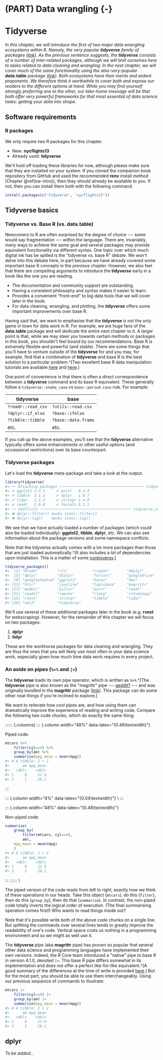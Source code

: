 # (PART) Data wrangling {-} 

# Tidyverse

_In this chapter, we will introduce the first of two major data wrangling ecosystems within R. Namely, the very popular **tidyverse** family of packages ([link](https://www.tidyverse.org)). As the previous sentence suggests, the **tidyverse** consists of a number of inter-related packages, although we will limit ourselves here to tasks related to data cleaning and wrangling. In the next chapter, we will cover much of the same functionality using the also-very-popular **data.table** package ([link](https://rdatatable.gitlab.io/data.table)). Both ecosystems have their merits and ardent proponents. We therefore think it worthwhile to cover both and expose our readers to the different options at hand. While you may find yourself strongly preferring one to the other, our take-home message will be that both offer very powerful frameworks for that most essential of data science tasks: getting your data into shape._

## Software requirements

### R packages 

We only require two R packages for this chapter.

- New: **nycflights13**
- Already used: **tidyverse**

We'll hold off loading these libraries for now, although please make sure that they are installed on your system. If you cloned the companion book repository from GitHub and used the recommended **renv** install method (Chapter \@ref(sw-intro)), then they should already be available to you. If not, then you can install them both with the following command.

```r
install.packages(c('tidyverse', 'nycflights13'))
```

## Tidyverse basics

### Tidyverse vs. Base R (vs. data.table)

Newcomers to R are often surprised by the degree of choice --- some would say fragmentation --- within the language. There are, invariably, many ways to achieve the same goal and several packages may provide equivalent functionality via different syntax. One topic over which much digital ink has be spilled is the "tidyverse vs. base R" debate. We won't delve into this debate here, in part because we have already covered some important base R concepts in the previous chapter. However, we also feel that there are compelling arguments to introduce the **tidyverse** early in a book like the one you are reading. 

- The documentation and community support are outstanding.
- Having a consistent philosophy and syntax makes it easier to learn.
- Provides a convenient "front-end" to big data tools that we will cover later in the book.
- For data cleaning, wrangling, and plotting, the **tidyverse** offers some important improvements over base R.

Having said that, we want to emphasise that the **tidyverse** is not the only game in town for data work in R. For example, we are huge fans of the **data.table** package and will dedicate the entire next chapter to it. A larger point is that, while we may steer you towards certain methods or packages in this book, you shouldn't feel bound by our recommendations. Base R is extremely flexible and powerful (and stable). There are some things that you'll have to venture outside of the **tidyverse** for and you may, for example, find that a combination of **tidyverse** and base R is the best solution to a particular problem.^[Two excellent base R data manipulation tutorials are available [here](https://www.rspatial.org/intr/index.html) and [here](https://github.com/matloff/fasteR).]

One point of convenience is that there is often a direct correspondence between a **tidyverse** command and its base R equivalent. These generally follow a `tidyverse::snake_case` vs `base::period.case` rule. For example:

| tidyverse  |  base |
|---|---|
| `?readr::read_csv`  | `?utils::read.csv` |
|  `?dplyr::if_else` |  `?base::ifelse` |
|  `?tibble::tibble` |  `?base::data.frame` |
|  etc. |  etc. |

  
If you call up the above examples, you'll see that the **tidyverse** alternative typically offers some enhancements or other useful options (and occassional restrictions) over its base counterpart.

### Tidyverse packages

Let's load the **tidyverse** meta-package and take a look at the output.


```r
library(tidyverse)
#> ── Attaching packages ─────────────────────────────────────── tidyverse 1.3.1 ──
#> ✔ ggplot2 3.3.5     ✔ purrr   0.3.4
#> ✔ tibble  3.1.3     ✔ dplyr   1.0.7
#> ✔ tidyr   1.1.3     ✔ stringr 1.4.0
#> ✔ readr   2.0.0     ✔ forcats 0.5.1
#> ── Conflicts ────────────────────────────────────────── tidyverse_conflicts() ──
#> ✖ dplyr::filter() masks stats::filter()
#> ✖ dplyr::lag()    masks stats::lag()
```

We see that we have actually loaded a number of packages (which could also be loaded individually): **ggplot2**, **tibble**, **dplyr**, etc. We can also see information about the package versions and some namespace conflicts.

Note that the tidyverse actually comes with a lot more packages than those that are just loaded automatically.^[It also includes a *lot* of dependencies upon installation. This is a matter of some [controversy](http://www.tinyverse.org/).]


```r
tidyverse_packages()
#>  [1] "broom"         "cli"           "crayon"        "dbplyr"       
#>  [5] "dplyr"         "dtplyr"        "forcats"       "googledrive"  
#>  [9] "googlesheets4" "ggplot2"       "haven"         "hms"          
#> [13] "httr"          "jsonlite"      "lubridate"     "magrittr"     
#> [17] "modelr"        "pillar"        "purrr"         "readr"        
#> [21] "readxl"        "reprex"        "rlang"         "rstudioapi"   
#> [25] "rvest"         "stringr"       "tibble"        "tidyr"        
#> [29] "xml2"          "tidyverse"
```

We'll use several of these additional packages later in the book (e.g. **rvest** for webscraping). However, for the remainder of this chapter we will focus on two packages:

1. **dplyr** 
2. **tidyr**

These are the workhorse packages for data cleaning and wrangling. They are thus the ones that you will likely use most often in your data science work, especially given how much time data work requires in every project.

### An aside on pipes (`%>%` and `|>`)

<!-- We already learned about pipes in our [lecture](https://raw.githack.com/uo-ec607/lectures/master/03-shell/03-shell.html#91) on the bash shell.  -->
The **tidyverse** loads its own pipe operator, which is written as `%>%`.^[The **tidyverse** pipe is also known as the "magrittr" pipe --- [geddit?](https://en.wikipedia.org/wiki/The_Treachery_of_Images) --- and was originally bundled in the **magrittr** package ([link](https://magrittr.tidyverse.org/)). This package can do some other neat things if you're inclined to explore.]
  
We want to reiterate how cool pipes are, and how using them can dramatically improve the experience of reading and writing code. Compare the following two code chunks, which do exactly the same thing:

:::::: {.columns}
::: {.column width="48%" data-latex="{0.48\textwidth}"}

Piped code:


```r
mtcars %>% 
	filter(cyl==4) %>% 
	group_by(am) %>% 
	summarise(mpg_mean = mean(mpg))
#> # A tibble: 2 × 2
#>      am mpg_mean
#>   <dbl>    <dbl>
#> 1     0     22.9
#> 2     1     28.1
```
:::

::: {.column width="4%" data-latex="{0.04\textwidth}"}
\ <!-- an empty Div (with a white space), serving as a column separator -->
:::

::: {.column width="48%" data-latex="{0.48\textwidth}"}

Non-piped code:


```r
summarise(
	group_by(
		filter(mtcars, cyl==4), 
		am), 
	mpg_mean = mean(mpg)
	)
#> # A tibble: 2 × 2
#>      am mpg_mean
#>   <dbl>    <dbl>
#> 1     0     22.9
#> 2     1     28.1
```
:::
::::::
\ <!-- an empty Div again to give some extra space before the next block -->

The piped version of the code reads from left to right, exactly how we think of these operations in our heads. Take this object (`mtcars`), do this (`filter`), then do this (`group_by`), then do that (`summarise`). In contrast, the non-piped code totally inverts the logical order of execution. (The final summarising operation comes first!) Who wants to read things inside out?

Note that it's possible write both of the above code chunks on a single line. But splitting the commands over several lines tends to greatly improve the readability of one's code. Vertical space costs us nothing in a programming environment and so we might as well use it.

The **tidyverse** pipe (aka **magrittr** pipe) has proven so popular that several other data science and programming languages have implemented their own versions. Indeed, the R Core team introduced a "native" pipe to base R in version 4.1.0, denoted `|>`. This base R pipe differs somewhat in its implementation and does not offer a perfect like-for-like equivalent.^[A good summary of the differences at the time of write is provided [here](https://www.r-bloggers.com/2021/05/the-new-r-pipe/).] But for the most part, you should be able to use them interchangeably. Using our previous sequence of commands to illustrate:


```r
mtcars |>
	filter(cyl==4) |>
	group_by(am) |>
	summarise(mpg_mean = mean(mpg))
#> # A tibble: 2 × 2
#>      am mpg_mean
#>   <dbl>    <dbl>
#> 1     0     22.9
#> 2     1     28.1
```

## dplyr

_To be added..._
